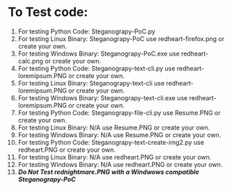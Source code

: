 # To Test code: 
1. For testing Python Code: Steganograpy-PoC.py 
2. For testing Linux Binary: Steganograpy-PoC use redheart-firefox.png or create your own. 
3. For testing Windows Binary: Steganograpy-PoC.exe use redheart-calc.png or create your own. 
4. For testing Python Code: Steganograpy-text-cli.py use redheart-loremipsum.PNG or create your own. 
5. For testing Linux Binary: Steganograpy-text-cli use redheart-loremipsum.PNG or create your own. 
6. For testing Windows Binary: Steganograpy-text-cli.exe use redheart-loremipsum.PNG or create your own. 
7. For testing Python Code: Steganograpy-file-cli.py use Resume.PNG or create your own. 
8. For testing Linux Binary: N/A use Resume.PNG or create your own. 
9. For testing Windows Binary: N/A use Resume.PNG or create your own. 
10. For testing Python Code: Steganograpy-text-create-img2.py use redheart.PNG or create your own. 
11. For testing Linux Binary: N/A use redheart.PNG or create your own. 
12. For testing Windows Binary: N/A use redheart.PNG or create your own. 
13. ***Do Not Test rednightmare.PNG with a Windwows compatible Steganograpy-PoC***



